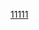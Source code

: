 <!DOCTYPE html>
<html lang="en">
<head>
    <meta charset="UTF-8">
    <meta name="viewport" content="width=device-width, initial-scale=1.0">
    <title>Document</title>
</head>
<body>

<a href="file:///C:/Users/PC234/Desktop/-/final.html">11111</a>
</body>
</html>
